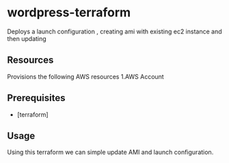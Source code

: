 # wordpress-terraform

Deploys a launch configuration , creating ami with existing ec2 instance and then updating 

## Resources
Provisions the following AWS resources
1.AWS Account

## Prerequisites
* [terraform]

## Usage
Using this terraform we can simple update AMI and launch configuration.
